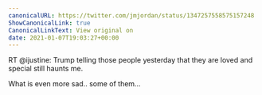 ```yaml
---
canonicalURL: https://twitter.com/jmjordan/status/1347257558575157248
ShowCanonicalLink: true
CanonicalLinkText: View original on
date: 2021-01-07T19:03:27+00:00
---
```

RT @ijustine: Trump telling those people yesterday that they are loved and special still haunts me. 

What is even more sad.. some of them…